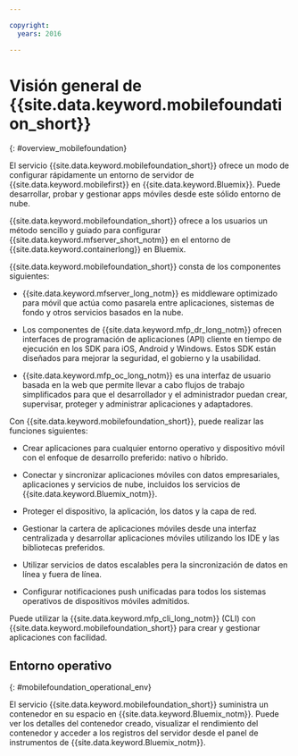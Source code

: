 ```yaml
---

copyright:
  years: 2016

---
```


#	Visión general de {{site.data.keyword.mobilefoundation_short}}
{: #overview_mobilefoundation}

El servicio {{site.data.keyword.mobilefoundation_short}} ofrece un modo de configurar rápidamente un entorno de servidor de
{{site.data.keyword.mobilefirst}} en {{site.data.keyword.Bluemix}}. Puede desarrollar, probar y gestionar apps móviles desde este sólido entorno de nube.

{{site.data.keyword.mobilefoundation_short}} ofrece a los usuarios un método sencillo y guiado para configurar
{{site.data.keyword.mfserver_short_notm}} en el entorno de {{site.data.keyword.containerlong}} en Bluemix.

{{site.data.keyword.mobilefoundation_short}} consta de los componentes siguientes: 

*	{{site.data.keyword.mfserver_long_notm}} es middleware optimizado para móvil que actúa como pasarela entre aplicaciones, sistemas de fondo y otros servicios basados en la nube. 

*	Los componentes de {{site.data.keyword.mfp_dr_long_notm}} ofrecen interfaces de programación de aplicaciones (API) cliente en tiempo de ejecución en los SDK para iOS, Android y Windows. Estos SDK están diseñados para mejorar la seguridad, el gobierno y la usabilidad. 

*	{{site.data.keyword.mfp_oc_long_notm}} es una interfaz de usuario basada en la web que permite llevar a cabo flujos de trabajo simplificados para que el desarrollador y el administrador puedan crear, supervisar, proteger y administrar aplicaciones y adaptadores.


Con {{site.data.keyword.mobilefoundation_short}}, puede realizar las funciones siguientes: 

*	Crear aplicaciones para cualquier entorno operativo y dispositivo móvil con el enfoque de desarrollo preferido: nativo o híbrido. 

*	Conectar y sincronizar aplicaciones móviles con datos empresariales, aplicaciones y servicios de nube, incluidos los servicios de {{site.data.keyword.Bluemix_notm}}. 

*	Proteger el dispositivo, la aplicación, los datos y la capa de red.

*	Gestionar la cartera de aplicaciones móviles desde una interfaz centralizada y desarrollar aplicaciones móviles utilizando los IDE y las bibliotecas preferidos.

*	Utilizar servicios de datos escalables pera la sincronización de datos en línea y fuera de línea.

*	Configurar notificaciones push unificadas para todos los sistemas operativos de dispositivos móviles admitidos.

Puede utilizar la {{site.data.keyword.mfp_cli_long_notm}} (CLI) con {{site.data.keyword.mobilefoundation_short}} para crear y gestionar aplicaciones con facilidad. 

##	Entorno operativo
{: #mobilefoundation_operational_env}

El servicio {{site.data.keyword.mobilefoundation_short}} suministra un contenedor en su espacio en
{{site.data.keyword.Bluemix_notm}}. Puede ver los detalles del contenedor creado, visualizar el rendimiento del contenedor y acceder a los registros del servidor desde el panel de instrumentos de {{site.data.keyword.Bluemix_notm}}. 
